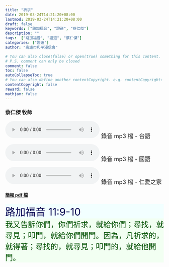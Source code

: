 ```yaml
---
title: "祈求"
date: 2019-03-24T14:21:20+08:00
lastmod: 2019-03-24T14:21:20+08:00
draft: false
keywords: ["路加福音", "證道", "蔡仁傑"]
description: ""
tags:  ["路加福音", "證道", "蔡仁傑"]
categories: ["證道"]
author: "高雄市和平浸信會"

# You can also close(false) or open(true) something for this content.
# P.S. comment can only be closed
comment: false
toc: false
autoCollapseToc: true
# You can also define another contentCopyright. e.g. contentCopyright: "This is another copyright."
contentCopyright: false
reward: false
mathjax: false
---
```


### 蔡仁傑 牧師

<audio controls src="https://hbc.nctu.me/mp3-s/s20190324t.mp3"></audio><font size="4"> 錄音 mp3 檔 - 台語</font>

<audio controls src="https://hbc.nctu.me/mp3-s/s20190324c.mp3"></audio><font size="4"> 錄音 mp3 檔 - 國語</font>

<audio controls src="https://hbc.nctu.me/mp3-s/s20190324k.mp3"></audio><font size="4"> 錄音 mp3 檔 - 仁愛之家</font>

#### [簡報 pdf 檔](/pdf-s/s20190324.pdf "祈求")

<div style="background-color:#F2FFFF"><font size="6", color="#000050">
路加福音 11:9-10
</font>
</div>

<div style="background-color:#F2FFF2"><font size="5", color="005000">
我又告訴你們，你們祈求，就給你們；尋找，就尋見；叩門，就給你們開門。因為，凡祈求的，就得著；尋找的，就尋見；叩門的，就給他開門。
</font>
</div>